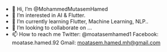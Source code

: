 - 👋 Hi, I’m @MohammedMutasemHamed
- 👀 I’m interested in AI & Flutter.
- 🌱 I’m currently learning Flutter, Machine Learning, NLP..
- 💞️ I’m looking to collaborate on ...
- 📫 How to reach me 
Twitter: @moatasemhamed1
Facebook: moatase.hamed.92
Gmail: moatasem.hamed.mh@gmail.com

<!---
MohammedMutasemHamed/MohammedMutasemHamed is a ✨ special ✨ repository because its `README.md` (this file) appears on your GitHub profile.
You can click the Preview link to take a look at your changes.
--->
